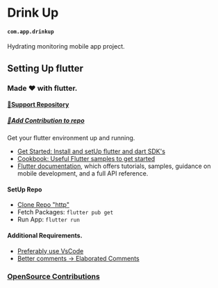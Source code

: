# Drink Up

#### `com.app.drinkup`

Hydrating monitoring mobile app project.

## Setting Up flutter

### Made ❤ with flutter.

#### [🥰Support Repository]()

##### [🧠Add Contribution to repo]()

Get your flutter environment up and running.

- [Get Started: Install and setUp flutter and dart SDK's](https://flutter.dev/)
- [Cookbook: Useful Flutter samples to get started](https://flutter.dev/docs/cookbook)
- [Flutter documentation](https://flutter.dev/docs), which offers tutorials,
  samples, guidance on mobile development, and a full API reference.

#### SetUp Repo

- [Clone Repo "http"](https://github.com/Anslem27/Get-Hydrated.git)
- Fetch Packages: `flutter pub get`
- Run App: `flutter run`

#### Additional Requirements.

- [Preferably use VsCode](https://code.visualstudio.com/)
- [Better comments -> Elaborated Comments](https://marketplace.visualstudio.com/items?itemName=aaron-bond.better-comments)

### [OpenSource Contributions](https://github.com/artrmz/watermaniac)
